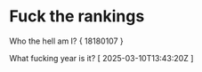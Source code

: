 # Fuck the rankings

Who the hell am I?
{ 18180107 }

What fucking year is it?
[ 2025-03-10T13:43:20Z ]
